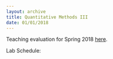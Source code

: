 ```yaml
---
layout: archive
title: Quantitative Methods III
date: 01/01/2018
---
```


Teaching evaluation for Spring 2018 [here](https://shanexuan.github.io/files/qm3-eval-sp18.pdf).

Lab Schedule: 
